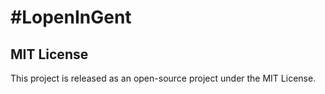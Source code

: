 # #LopenInGent 

## MIT License
This project is released as an open-source project under the MIT License.
